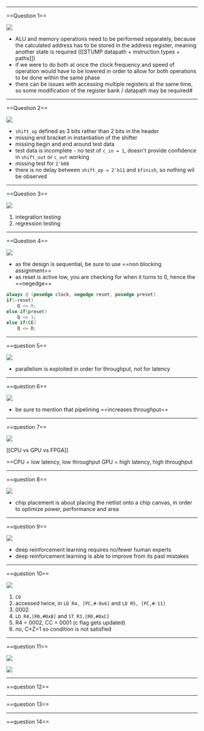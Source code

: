 ***
==Question 1==

![](https://i.imgur.com/GKX5aFB.png)


- ALU and memory operations need to be performed separately, because the calculated address has to be stored in the address register, meaning another state is required ([[STUMP datapath + instruction types + paths]])
- if we were to do both at once the clock frequency and speed of operation would have to be lowered in order to allow for both operations to be done within the same phase
- there can be issues with accessing multiple registers at the same time, so some modification of the register bank / datapath may be required#

***

==Question 2== 

![](https://i.imgur.com/H7I4MgY.png)


- `shift_op` defined as 3 bits rather than 2 bits in the header
- missing end bracket in instantiation of the shifter
- missing begin and end around test data
- test data is incomplete - no test of `c_in = 1`, doesn't provide confidence in `shift_out` or `c_out` working
- missing test for `2'b00`
- there is no delay between `shift_op = 2'b11` and `$finish`, so nothing wil be observed

***

==Question 3==

![](https://i.imgur.com/Xcej5wB.png)


1. integration testing
2. regression testing

***

==Question 4==

![](https://i.imgur.com/2ebPvmf.png)


- as the design is sequential, be sure to use ==non blocking assignment==
- as reset is active low, you are checking for when it turns to 0, hence the ==negedge==

```verilog
always @ (posedge clock, negedge reset, posedge preset)
if(~reset)
	Q <= 0;
else if(preset)
	Q <= 1;
else if(CE)
	Q <= D;
```

***

==question 5==

![](https://i.imgur.com/97qLaPK.png)


- parallelism is exploited in order for throughput, not for latency

***

==question 6==

![](https://i.imgur.com/VnK9OMM.png)


- be sure to mention that pipelining ==increases throughput==

***

==question 7==

![](https://i.imgur.com/jrNEToY.png)


[[CPU vs GPU vs FPGA]]

==CPU = low latency, low throughput
GPU = high latency, high throughput

***

==question 8==

![](https://i.imgur.com/CsqteSm.png)


- chip placement is about placing the netlist onto a chip canvas, in order to optimize power, performance and area


***

==question 9==

![](https://i.imgur.com/YKQZK8u.png)


- deep reinforcement learning requires no/fewer human experts
- deep reinforcement learning is able to improve from its past mistakes

***

==question 10==

![](https://i.imgur.com/obWmcml.png)


1. `C0`
2. accessed twice, in `LD R4, [PC,#-0x6]` and `LD R5, [PC,#-11]`
3. 0002
4. `LD R4,[R0,#0xB]` and `ST R3,[R0,#0xC]`
5. R4 = 0002, CC = 0001 (c flag gets updated)
6. no, C+Z=1 so condition is not satisfied

***

==question 11==

![](https://i.imgur.com/Zj7d7Wk.png)


![](https://i.imgur.com/kHo7Uun.png)


***

==question 12==

***

==question 13==

***

==question 14==